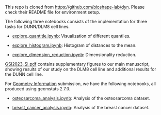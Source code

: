This repo is cloned from https://github.com/bioshape-lab/dyn. Please check their README file for environment setup.

The following three notebooks consists of the implementation for three tasks for DUNN/DLM8 cell lines.

- [explore_quantitle.ipynb](https://github.com/wxli0/dyn/blob/main/dyn/notebooks/explore_quantitle.ipynb): Visualization of different quantiles.

- [explore_histogram.ipynb](https://github.com/wxli0/dyn/blob/main/dyn/notebooks/explore_histogram.ipynb): Histogram of distances to the mean.

- [explore_dimension_reduction.ipynb](https://github.com/wxli0/dyn/blob/main/dyn/notebooks/explore_dimension_reduction.ipynb): Dimensionality reduction.

[GSI2023_SI.pdf](https://github.com/wxli0/dyn/blob/main/dyn/manuscript/GSI2023_SI.pdf) contains supplementary figures to our main manuscript, showing results of our study on the DLM8 cell line and additional results for the DUNN cell line.

For [Geometry Information](https://link.springer.com/collections/cadahjefhd) submission, we have the following notebooks, all produced using geomstats 2.7.0.

- [osteosarcoma_analysis.ipynb](https://github.com/wxli0/dyn/blob/main/dyn/notebooks/osteosarcoma_analysis.ipynb): Analysis of the osteosarcoma dataset.

- [breast_cancer_analysis.ipynb](https://github.com/wxli0/dyn/blob/main/dyn/notebooks/breast_cancer_analysis.ipynb): Analysis of the breast cancer dataset.
